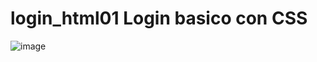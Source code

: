 # login_html01 Login basico con CSS
![image](https://user-images.githubusercontent.com/83435268/156649368-e2e3c168-6b38-43c5-816b-5dd66e59497a.png)


